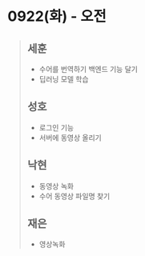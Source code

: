 # 0922(화) - 오전

>
>
>## 세훈
>
>- 수어를 번역하기 백엔드 기능 달기
>- 딥러닝 모델 학습
>
>## 성호
>
>- 로그인 기능
>- 서버에 동영상 올리기
>
>## 낙현
>
>- 동영상 녹화
>- 수어 동영상 파일명 찾기
>
>## 재은
>
>- 영상녹화

